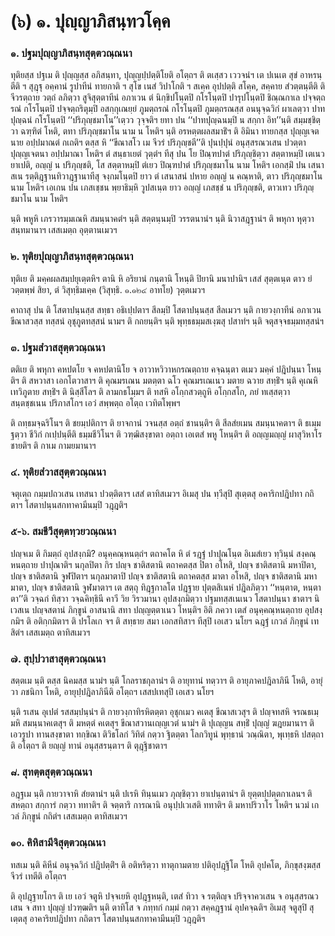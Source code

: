 <h1>(๖) ๑. ปุญฺญาภิสนฺทวโคฺค</h1>
<h3>๑. ปฐมปุญฺญาภิสนฺทสุตฺตวณฺณนา</h3>
<p> ทุติยสฺส   ปฐเม ติ ปุญฺญสฺส อภิสนฺทา, ปุญฺญปฺปตฺติโยติ อโตฺถฯ ติ ตเสฺสว เววจนํฯ เต  ปเนเต สุขํ อาหรนฺตีติ ฯ สุฎฺฐุ อคฺคานํ รูปาทีนํ ทายกาติ ฯ สุโข เนสํ วิปาโกติ ฯ สเคฺค อุปปตฺติ สโคฺค, สคฺคาย สํวตฺตนฺตีติ ติ จีวรตฺถาย วตฺถํ ลภิตฺวา สูจิสุตฺตาทีนํ อภาเวน ตํ นิกฺขิปโนฺตปิ กโรโนฺตปิ ปารุปโนฺตปิ ชิณฺณกาเล ปจฺจตฺถรณํ กโรโนฺตปิ ปจฺจตฺถริตุมฺปิ อสกฺกุเณยฺยํ ภูมตฺถรณํ กโรโนฺตปิ ภูมตฺถรณสฺส อนนุจฺฉวิกํ ผาเลตฺวา ปาทปุญฺฉนํ กโรโนฺตปิ ‘‘ปริภุญฺชมาโน’’เตฺวว วุจฺจติฯ ยทา ปน ‘‘ปาทปุญฺฉนมฺปิ น สกฺกา อิท’’นฺติ สมฺมชฺชิตฺวา ฉฑฺฑิตํ โหติ, ตทา ปริภุญฺชมาโน นาม น โหติฯ นฺติ อรหตฺตผลสมาธิํฯ ติ อิมินา ทายกสฺส ปุญฺญเจตนาย อปฺปมาณตํ กเถติฯ ตสฺส หิ ‘‘ขีณาสโว เม จีวรํ ปริภุญฺชตี’’ติ ปุนปฺปุนํ อนุสฺสรณวเสน ปวตฺตา ปุญฺญเจตนา อปฺปมาณา โหติฯ ตํ สนฺธาเยตํ วุตฺตํฯ ทีสุ ปน โย ปิณฺฑปาตํ ปริภุญฺชิตฺวา สตฺตาหมฺปิ เตเนว ยาเปติ, อญฺญํ น ปริภุญฺชติ, โส สตฺตาหมฺปิ ตํเยว ปิณฺฑปาตํ ปริภุญฺชมาโน นาม โหติฯ เอกสฺมิํ ปน เสนาสเน รตฺติฎฺฐานทิวาฎฺฐานาทีสุ จงฺกมโนฺตปิ ยาว ตํ เสนาสนํ ปหาย อญฺญํ น คณฺหาติ, ตาว ปริภุญฺชมาโน นาม โหติฯ เอเกน ปน เภสเชฺชน พฺยาธิมฺหิ วูปสเนฺต ยาว อญฺญํ เภสชฺชํ น ปริภุญฺชติ, ตาวเทว ปริภุญฺชมาโน นาม โหติฯ</p>


<p>นฺติ  พหูหิ เภรวารมฺมเณหิ สมนฺนาคตํฯ นฺติ สตฺตนฺนมฺปิ วรรตนานํฯ นฺติ นิวาสฎฺฐานํฯ ติ พหุกา หุตฺวา สนฺทมานาฯ เสสเมตฺถ อุตฺตานเมวฯ</p>


<h3>๒. ทุติยปุญฺญาภิสนฺทสุตฺตวณฺณนา</h3>
<p> ทุติเย   ติ มคฺคผลสมฺปยุเตฺตหิฯ ตานิ หิ อริยานํ กนฺตานิ โหนฺติ ปิยานิ มนาปานิฯ เสสํ สุตฺตเนฺต ตาว ยํ วตฺตพฺพํ สิยา, ตํ วิสุทฺธิมเคฺค (วิสุทฺธิ. ๑.๑๒๔ อาทโย) วุตฺตเมวฯ</p>


<p>คาถาสุ ปน ติ โสตาปนฺนสฺส สทฺธา อธิเปฺปตาฯ สีลมฺปิ โสตาปนฺนสฺส สีลเมวฯ นฺติ กายวงฺกาทีนํ อภาเวน ขีณาสวสฺส ทสฺสนํ อุชุภูตทสฺสนํ นามฯ ติ กถยนฺติฯ นฺติ พุทฺธธมฺมสเงฺฆสุ ปสาทํฯ นฺติ จตุสจฺจธมฺมทสฺสนํฯ</p>


<h3>๓. ปฐมสํวาสสุตฺตวณฺณนา</h3>
<p> ตติเย ติ พหุกา คหปตโย จ คหปตานิโย จ อาวาหวิวาหกรณตฺถาย คจฺฉนฺตา ตเมว มคฺคํ ปฎิปนฺนา โหนฺติฯ ติ สหวาสา เอกโตวาสาฯ ติ คุณมรเณน มตตฺตา ฉโว คุณมรเณเนว มตาย ฉวาย สทฺธิํฯ นฺติ คุเณหิ เทวิภูตาย สทฺธิํฯ ติ นิสฺสีโลฯ ติ ลามกธโมฺมฯ ติ ทสหิ อโกฺกสวตฺถูหิ อโกฺกสโก, ภยํ ทเสฺสตฺวา สนฺตชฺชเนน ปริภาสโกฯ เอวํ  สพฺพตฺถ อโตฺถ เวทิตโพฺพฯ</p>


<p>ติ ถทฺธมจฺฉริโนฯ ติ ชยมฺปติกาฯ ติ ยาจกานํ วจนสฺส อตฺถํ ชานนฺติฯ ติ สีลสํยเมน สมนฺนาคตาฯ ติ ธเมฺม ฐตฺวา ชีวิกํ กเปฺปนฺตีติ ธมฺมชีวิโนฯ ติ วฑฺฒิสงฺขาตา อตฺถา เอเตสํ พหู โหนฺติฯ ติ อญฺญมญฺญํ ผาสุวิหาโร ชายติฯ ติ กาเม กามยมานาฯ</p>


<h3>๔. ทุติยสํวาสสุตฺตวณฺณนา</h3>
<p> จตุเตฺถ กมฺมปถวเสน เทสนา ปวตฺติตาฯ เสสํ ตาทิสเมวฯ อิเมสุ ปน ทฺวีสุปิ สุเตฺตสุ อคาริกปฎิปทา กถิตาฯ โสตาปนฺนสกทาคามีนมฺปิ วฎฺฎติฯ</p>


<h3>๕-๖. สมชีวีสุตฺตทฺวยวณฺณนา</h3>
<p> ปญฺจเม   ติ กิมตฺถํ อุปสงฺกมิ? อนุคฺคณฺหนตฺถํฯ ตถาคโต หิ ตํ รฎฺฐํ ปาปุณโนฺต อิเมสํเยว ทฺวินฺนํ สงฺคณฺหนตฺถาย ปาปุณาติฯ นกุลปิตา กิร ปญฺจ ชาติสตานิ ตถาคตสฺส ปิตา อโหสิ, ปญฺจ ชาติสตานิ มหาปิตา, ปญฺจ ชาติสตานิ จูฬปิตาฯ นกุลมาตาปิ ปญฺจ ชาติสตานิ ตถาคตสฺส มาตา อโหสิ, ปญฺจ ชาติสตานิ มหามาตา, ปญฺจ ชาติสตานิ จูฬมาตาฯ เต สตฺถุ ทิฎฺฐกาลโต ปฎฺฐาย ปุตฺตสิเนหํ ปฎิลภิตฺวา ‘‘หนฺตาต, หนฺตาตา’’ติ วจฺฉกํ ทิสฺวา วจฺฉคิทฺธินี คาวี วิย วิรวมานา อุปสงฺกมิตฺวา ปฐมทสฺสเนเนว โสตาปนฺนา ชาตาฯ นิเวสเน  ปญฺจสตานํ ภิกฺขูนํ อาสนานิ สทา ปญฺญตฺตาเนว โหนฺติฯ อิติ ภควา เตสํ อนุคฺคณฺหนตฺถาย อุปสงฺกมิฯ ติ อติกฺกมิตาฯ ติ ปรโลเก จฯ ติ สทฺธาย สมา เอกสทิสาฯ ทีสุปิ เอเสว นโยฯ ฉฎฺฐํ เกวลํ ภิกฺขูนํ เทสิตํฯ เสสเมตฺถ ตาทิสเมวฯ</p>


<h3>๗. สุปฺปวาสาสุตฺตวณฺณนา</h3>
<p> สตฺตเม นฺติ ตสฺส นิคมสฺส นามํฯ นฺติ โกลราชกุลานํฯ ติ อายุทานํ ทตฺวาฯ ติ อายุภาคปฎิลาภินี โหติ, อายุํ วา ภชนิกา โหติ, อายุปฺปฎิลาภินีติ อโตฺถฯ เสสปเทสุปิ เอเสว นโยฯ</p>


<p>นฺติ รเสน อุเปตํ รสสมฺปนฺนํฯ ติ กายวงฺกาทิรหิตตฺตา อุชุกเมว คเตสุ ขีณาสเวสุฯ ติ ปญฺจทสหิ จรณธเมฺมหิ สมนฺนาคเตสุฯ ติ มหตฺตํ คเตสุฯ ขีณาสวานเญฺญเวตํ นามํฯ ติ ปุเญฺญน สทฺธิํ ปุญฺญํ ฆฎยมานาฯ ติ เอวรูปา ทานสงฺขาตา ทกฺขิณา ติวิธโลกํ วิทิตํ กตฺวา ฐิตตฺตา โลกวิทูนํ พุทฺธานํ วณฺณิตา, พุเทฺธหิ ปสตฺถาติ อโตฺถฯ ติ  ยญฺญํ ทานํ อนุสฺสรนฺตาฯ ติ ตุฎฺฐิชาตาฯ</p>


<h3>๘. สุทตฺตสุตฺตวณฺณนา</h3>
<p> อฎฺฐเม   นฺติ กายวาจาหิ สํยตานํฯ นฺติ ปเรหิ ทินฺนเมว ภุญฺชิตฺวา ยาเปนฺตานํฯ ติ ยุตฺตปฺปตฺตกาเลนฯ ติ สหตฺถา สกฺการํ กตฺวา ททาติฯ ติ จตฺตาริ การณานิ อนุปฺปเวเสติ ททาติฯ ติ มหาปริวาโร โหติฯ นวมํ เกวลํ ภิกฺขูนํ กถิตํฯ เสสเมตฺถ ตาทิสเมวฯ</p>


<h3>๑๐. คิหิสามีจิสุตฺตวณฺณนา</h3>
<p> ทสเม นฺติ คิหีนํ อนุจฺฉวิกํ ปฎิปตฺติํฯ ติ อติหริตฺวา ทาตุกามตาย ปติอุปฎฺฐิโต โหติ อุปคโต, ภิกฺขุสงฺฆสฺส จีวรํ เทตีติ อโตฺถฯ</p>


<p>ติ อุปฎฺฐายโกฯ ติ เย เอวํ จตูหิ ปจฺจเยหิ อุปฎฺฐหนฺติ, เตสํ ทิวา จ รตฺติญฺจ ปริจฺจาควเสน จ อนุสฺสรณวเสน จ สทา ปุญฺญํ ปวฑฺฒติฯ นฺติ ตาทิโส จ ภทฺทกํ กมฺมํ กตฺวา สคฺคฎฺฐานํ อุปคจฺฉติฯ อิเมสุ จตูสุปิ สุเตฺตสุ อาคาริยปฎิปทา กถิตาฯ โสตาปนฺนสกทาคามีนมฺปิ วฎฺฎติฯ</p>

</p>





